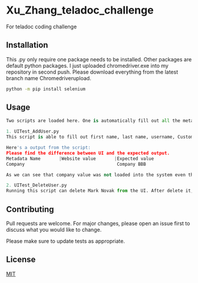 # Xu_Zhang_teladoc_challenge
For teladoc coding challenge 

## Installation

This .py only require one package needs to be installed. Other packages are default python packages. I just uploaded chromedriver.exe into my repository in second push.
Please download everything from the latest branch name Chromedriverupload.

```bash
python -m pip install selenium
```

## Usage

```python
Two scripts are loaded here. One is automatically fill out all the metadata and upload a record to the website. After upload is complete, it will verify if the data is correct on the UI. The script name is UITest_AddUser.py. Another one is for deleting e a record from the website automatically, name UITest_DeleteUser.py.

1. UITest_AddUser.py
This script is able to fill out first name, last name, username, Customer, Role, email address and phone number in add user mini app. After the key in process is complete, it will automatically go back the UI and self test if all the metadata has been loaded into the system correctly. The output can specify which ones are loaded on the UI correctly and which ones are not.

Here's a output from the script:
Please find the difference between UI and the expected output.
Metadata Name       |Website value       |Expected value
Company                                   Company BBB

As we can see that company value was not loaded into the system even though I have selected a value during the upload process, which is a bug from my point of view.

2. UITest_DeleteUser.py
Running this script can delete Mark Novak from the UI. After delete it, it will run another argument to verify if Novak has been removed from the list. It will print 'Target deleted' on the console if the record has been removed and will return 'Target not deleted' if not.
```

## Contributing
Pull requests are welcome. For major changes, please open an issue first to discuss what you would like to change.

Please make sure to update tests as appropriate.

## License
[MIT](https://choosealicense.com/licenses/mit/)
